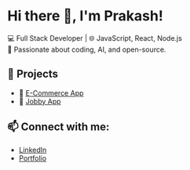 # Hi there 👋, I'm Prakash!

💻 Full Stack Developer | 🌐 JavaScript, React, Node.js  
🎯 Passionate about coding, AI, and open-source.

## 🚀 Projects
- 🛒 [E-Commerce App](https://github.com/prakashramav/e-comm)
- 💬 [Jobby App](https://github.com/prakashramav/jobby)

## 📫 Connect with me:
- [LinkedIn](https://linkedin.com/in/yourusername)
- [Portfolio](https://yourwebsite.com)
